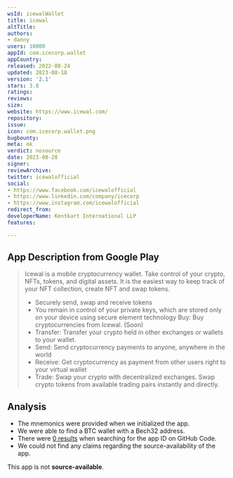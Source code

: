```yaml
---
wsId: icewalWallet
title: icewal
altTitle: 
authors:
- danny
users: 10000
appId: com.icecorp.wallet
appCountry: 
released: 2022-08-24
updated: 2023-08-18
version: '2.1'
stars: 3.8
ratings: 
reviews: 
size: 
website: https://www.icewal.com/
repository: 
issue: 
icon: com.icecorp.wallet.png
bugbounty: 
meta: ok
verdict: nosource
date: 2023-08-28
signer: 
reviewArchive: 
twitter: icewalofficial
social:
- https://www.facebook.com/icewalofficial
- https://www.linkedin.com/company/icecorp
- https://www.instagram.com/icewalofficial
redirect_from: 
developerName: Kentkart International LLP
features: 

---
```


## App Description from Google Play

> Icewal is a mobile cryptocurrency wallet. Take control of your crypto, NFTs, tokens, and digital assets. It is the easiest way to keep track of your NFT collection, create NFT and swap tokens.
>
> - Securely send, swap and receive tokens
> - You remain in control of your private keys, which are stored only on your device using secure element technology
> Buy: Buy cryptocurrencies from Icewal. (Soon)
> - Transfer: Transfer your crypto held in other exchanges or wallets to your wallet.
> - Send: Send cryptocurrency payments to anyone, anywhere in the world
> - Receive: Get cryptocurrency as payment from other users right to your virtual wallet
> - Trade: Swap your crypto with decentralized exchanges. Swap crypto tokens from available trading pairs instantly and directly.

## Analysis 

- The mnemonics were provided when we initialized the app. 
- We were able to find a BTC wallet with a Bech32 address.
- There were [0 results](https://github.com/search?q=com.icecorp.wallet&type=code) when searching for the app ID on GitHub Code.
- We could not find any claims regarding the source-availability of the app. 

This app is not **source-available**.
